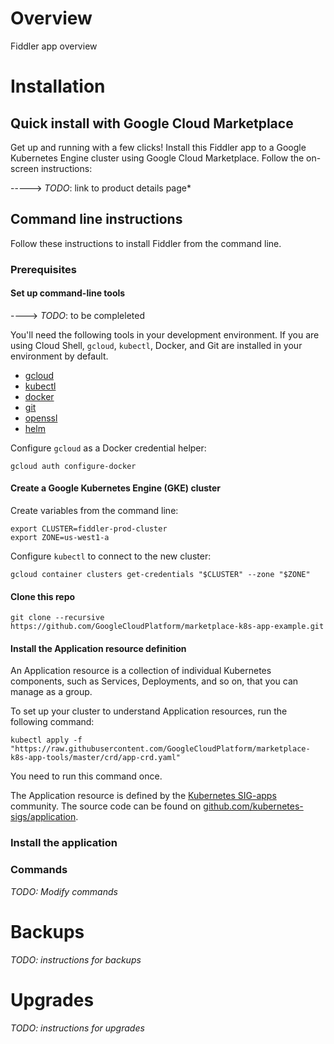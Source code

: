 # Overview

Fiddler app overview

# Installation

## Quick install with Google Cloud Marketplace

Get up and running with a few clicks! Install this Fiddler app to a Google
Kubernetes Engine cluster using Google Cloud Marketplace. Follow the on-screen instructions:

-----> *TODO*: link to product details page*

## Command line instructions

Follow these instructions to install Fiddler from the command line.

### Prerequisites

#### Set up command-line tools

----> *TODO*: to be compleleted

You'll need the following tools in your development environment. If you are
using Cloud Shell, `gcloud`, `kubectl`, Docker, and Git are installed in your
environment by default.

-   [gcloud](https://cloud.google.com/sdk/gcloud/)
-   [kubectl](https://kubernetes.io/docs/reference/kubectl/overview/)
-   [docker](https://docs.docker.com/install/)
-   [git](https://git-scm.com/book/en/v2/Getting-Started-Installing-Git)
-   [openssl](https://www.openssl.org/)
-   [helm](https://helm.sh/)

Configure `gcloud` as a Docker credential helper:

```shell
gcloud auth configure-docker
```

#### Create a Google Kubernetes Engine (GKE) cluster

Create variables from the command line:

```shell
export CLUSTER=fiddler-prod-cluster
export ZONE=us-west1-a
```

Configure `kubectl` to connect to the new cluster:

```shell
gcloud container clusters get-credentials "$CLUSTER" --zone "$ZONE"
```

#### Clone this repo

```shell
git clone --recursive https://github.com/GoogleCloudPlatform/marketplace-k8s-app-example.git
```

#### Install the Application resource definition

An Application resource is a collection of individual Kubernetes components,
such as Services, Deployments, and so on, that you can manage as a group.

To set up your cluster to understand Application resources, run the following
command:

```shell
kubectl apply -f "https://raw.githubusercontent.com/GoogleCloudPlatform/marketplace-k8s-app-tools/master/crd/app-crd.yaml"
```

You need to run this command once.

The Application resource is defined by the
[Kubernetes SIG-apps](https://github.com/kubernetes/community/tree/master/sig-apps)
community. The source code can be found on
[github.com/kubernetes-sigs/application](https://github.com/kubernetes-sigs/application).

### Install the application

### Commands

*TODO: Modify commands*


# Backups

*TODO: instructions for backups*

# Upgrades

*TODO: instructions for upgrades*